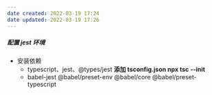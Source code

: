 ```yaml
---
date created: 2022-03-19 17:24
date updated: 2022-03-19 17:26
---
```


##### 配置 jest 环境

- 安装依赖
	- typescript、jest、@types/jest    **添加 tsconfig.json  npx tsc --init**
	- babel-jest @babel/preset-env @babel/core @babel/preset-typescript
